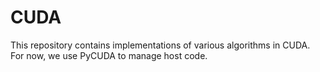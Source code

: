 # CUDA

This repository contains implementations of various algorithms in CUDA. For now, we use PyCUDA to manage 
host code.
